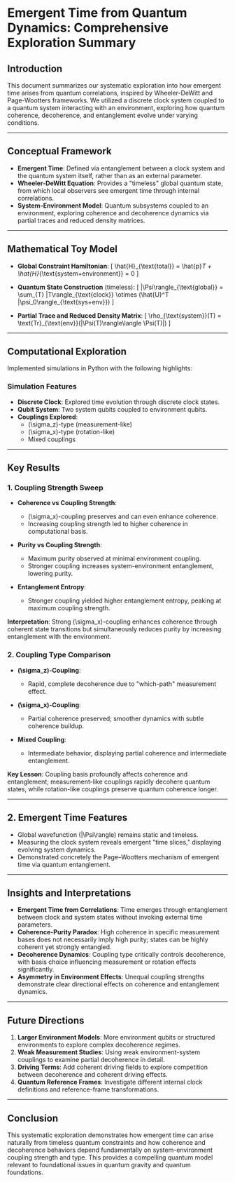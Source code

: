# Emergent Time from Quantum Dynamics: Comprehensive Exploration Summary

## Introduction
This document summarizes our systematic exploration into how emergent time arises from quantum correlations, inspired by Wheeler-DeWitt and Page-Wootters frameworks. We utilized a discrete clock system coupled to a quantum system interacting with an environment, exploring how quantum coherence, decoherence, and entanglement evolve under varying conditions.

---

## Conceptual Framework

- **Emergent Time**: Defined via entanglement between a clock system and the quantum system itself, rather than as an external parameter.
- **Wheeler-DeWitt Equation**: Provides a "timeless" global quantum state, from which local observers see emergent time through internal correlations.
- **System-Environment Model**: Quantum subsystems coupled to an environment, exploring coherence and decoherence dynamics via partial traces and reduced density matrices.

---

## Mathematical Toy Model

- **Global Constraint Hamiltonian**:
  \[ \hat{H}_{\text{total}} = \hat{p}_T + \hat{H}_{\text{system+environment}} = 0 \]
- **Quantum State Construction** (timeless):
  \[ |\Psi\rangle_{\text{global}} = \sum_{T} |T\rangle_{\text{clock}} \otimes (\hat{U}^T |\psi_0\rangle_{\text{sys+env}}) \]

- **Partial Trace and Reduced Density Matrix**:
  \[ \rho_{\text{system}}(T) = \text{Tr}_{\text{env}}(|\Psi(T)\rangle\langle \Psi(T)|) \]

---

## Computational Exploration

Implemented simulations in Python with the following highlights:

### Simulation Features
- **Discrete Clock**: Explored time evolution through discrete clock states.
- **Qubit System**: Two system qubits coupled to environment qubits.
- **Couplings Explored**:
  - \(\sigma_z\)-type (measurement-like)
  - \(\sigma_x\)-type (rotation-like)
  - Mixed couplings

---

## Key Results

### 1. Coupling Strength Sweep

- **Coherence vs Coupling Strength**:
  - \(\sigma_x\)-coupling preserves and can even enhance coherence.
  - Increasing coupling strength led to higher coherence in computational basis.

- **Purity vs Coupling Strength**:
  - Maximum purity observed at minimal environment coupling.
  - Stronger coupling increases system-environment entanglement, lowering purity.

- **Entanglement Entropy**:
  - Stronger coupling yielded higher entanglement entropy, peaking at maximum coupling strength.

**Interpretation**: Strong \(\sigma_x\)-coupling enhances coherence through coherent state transitions but simultaneously reduces purity by increasing entanglement with the environment.

### 2. Coupling Type Comparison

- **\(\sigma_z\)-Coupling**:
  - Rapid, complete decoherence due to "which-path" measurement effect.

- **\(\sigma_x\)-Coupling**:
  - Partial coherence preserved; smoother dynamics with subtle coherence buildup.

- **Mixed Coupling**:
  - Intermediate behavior, displaying partial coherence and intermediate entanglement.

**Key Lesson**: Coupling basis profoundly affects coherence and entanglement; measurement-like couplings rapidly decohere quantum states, while rotation-like couplings preserve quantum coherence longer.

---

## 2. Emergent Time Features

- Global wavefunction \(|\Psi\rangle\) remains static and timeless.
- Measuring the clock system reveals emergent "time slices," displaying evolving system dynamics.
- Demonstrated concretely the Page–Wootters mechanism of emergent time via quantum entanglement.

---

## Insights and Interpretations

- **Emergent Time from Correlations**: Time emerges through entanglement between clock and system states without invoking external time parameters.
- **Coherence-Purity Paradox**: High coherence in specific measurement bases does not necessarily imply high purity; states can be highly coherent yet strongly entangled.
- **Decoherence Dynamics**: Coupling type critically controls decoherence, with basis choice influencing measurement or rotation effects significantly.
- **Asymmetry in Environment Effects**: Unequal coupling strengths demonstrate clear directional effects on coherence and entanglement dynamics.

---

## Future Directions

1. **Larger Environment Models**: More environment qubits or structured environments to explore complex decoherence regimes.
2. **Weak Measurement Studies**: Using weak environment-system couplings to examine partial decoherence in detail.
3. **Driving Terms**: Add coherent driving fields to explore competition between decoherence and coherent driving effects.
4. **Quantum Reference Frames**: Investigate different internal clock definitions and reference-frame transformations.

---

## Conclusion

This systematic exploration demonstrates how emergent time can arise naturally from timeless quantum constraints and how coherence and decoherence behaviors depend fundamentally on system-environment coupling strength and type. This provides a compelling quantum model relevant to foundational issues in quantum gravity and quantum foundations.

